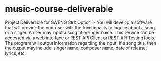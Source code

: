 # music-course-deliverable
Project Deliverable for SWENG 861:
Option 1- You will develop a software that will provide the end-user with the functionality to inquire about a song or a singer. 
A user may input a song title/singer name. This service can be accessed via a web interface or REST API Client or REST API Testing tools. 
The program will output information regarding the input. If a song title, then the output may include: singer name, composer name, date of release, lyrics, etc.
